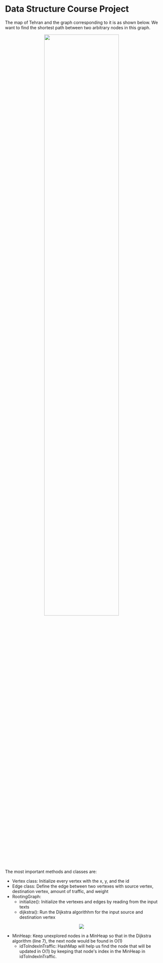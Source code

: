 # Data Structure Course Project
The map of Tehran and the graph corresponding to it is as shown below. We want to find the shortest path between two arbitrary nodes in this graph.

<p align="center">
<img src="https://user-images.githubusercontent.com/93929227/204488691-e6f63f41-4977-4b05-822d-d9abad0dc991.png" width="70%" height="70%">
<p/>

The most important methods and classes are:
* Vertex class: Initialize every vertex with the x, y, and the id
* Edge class: Define the edge between two vertexes with source vertex, destination vertex, amount of traffic, and weight
* RootingGraph:
  * initialize(): Initialize the vertexes and edges by reading from the input texts
  * dijkstra(): Run the Dijkstra algorithhm for the input source and destination vertex
<p align="center">
<img src="https://user-images.githubusercontent.com/93929227/204491693-490bfb1a-f8e8-4af1-88e6-b8c9fa24b596.png">
<p/>

* MinHeap: Keep unexplored nodes in a MinHeap so that in the Dijkstra algorithm (line 7), the next node would be found in O(1)
  * idToIndexInTraffic: HashMap will help us find the node that will be updated in O(1) by keeping that node's index in the MinHeap in idToIndexInTraffic.
